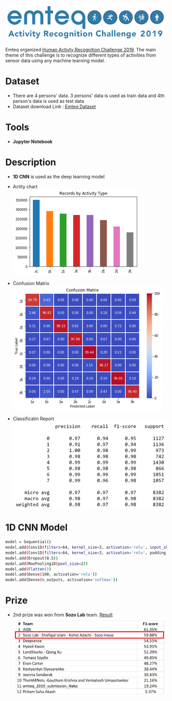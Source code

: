 ![](images/emteq.png)

Emteq organized [Human Activty Recognition Challenge 2019](https://emteq.net/arc2019). The main theme of this challenge is to recognize different types of activities from sensor data using any machine learning model.

# Dataset

  - There are 4 persons' data. 3 persons' data is used as train data and 4th person's data is used as test data
  - Dataset download Link : [Emteq Dataset](https://www.dropbox.com/sh/55mtslq8lb4q6w3/AABL1H_9bdZG5XAAdQR-0W8qa?dl=0)

# Tools

- **Jupyter Notebook**

# Description
- **1D CNN** is used as the deep learning model
- Actity chart <br/>
![](images/activitychart.png)

- Confusion Matrix <br/>
![](images/cm.png)

- Classificatin Report <br/>
![](images/report.png)

# 1D CNN Model
```sh
model = Sequential()
model.add(Conv1D(filters=64, kernel_size=3, activation='relu', input_shape=(n_timesteps,n_features)))
model.add(Conv1D(filters=64, kernel_size=3, activation='relu', padding = 'same'))
model.add(Dropout(0.5))
model.add(MaxPooling1D(pool_size=2))
model.add(Flatten())
model.add(Dense(100, activation='relu'))
model.add(Dense(n_outputs, activation='softmax'))
```

# Prize
- 2nd prize was won from **Sozo Lab** team. [Result](https://emteq.net/arc2019) <br/>
![](images/challengeresult.png)
